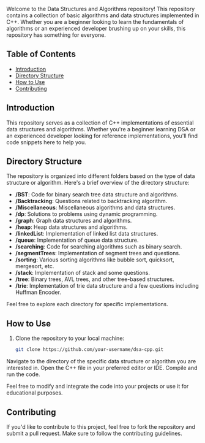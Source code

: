 Welcome to the Data Structures and Algorithms repository! This repository contains a collection of basic algorithms and data structures implemented in C++. Whether you are a beginner looking to learn the fundamentals of algorithms or an experienced developer brushing up on your skills, this repository has something for everyone.
## Table of Contents

- [Introduction](#introduction)
- [Directory Structure](#directory-structure)
- [How to Use](#how-to-use)
- [Contributing](#contributing)

## Introduction

This repository serves as a collection of C++ implementations of essential data structures and algorithms. Whether you're a beginner learning DSA or an experienced developer looking for reference implementations, you'll find code snippets here to help you.

## Directory Structure

The repository is organized into different folders based on the type of data structure or algorithm. Here's a brief overview of the directory structure:

- **/BST**: Code for binary search tree data structure and algorithms.
- **/Backtracking**: Questions related to backtracking algorithm.
- **/Miscellaneous**: Miscellaneous algorithms and data structures.
- **/dp**: Solutions to problems using dynamic programming.
- **/graph**: Graph data structures and algorithms.
- **/heap**:  Heap data structures and algorithms.
- **/linkedList**: Implementation of linked list data structures.
- **/queue**: Implementation of queue data structure.
- **/searching**: Code for searching algorithms such as binary search.
- **/segmentTrees**: Implementation of segment trees and questions.
- **/sorting**: Various sorting algorithms like bubble sort, quicksort, mergesort, etc.
- **/stack**: Implementation of stack and some questions.
- **/tree**: Binary trees, AVL trees, and other tree-based structures.
- **/trie**: Implementation of trie data structure and a few questions including Huffman Encoder.

Feel free to explore each directory for specific implementations.

## How to Use

1. Clone the repository to your local machine:

   ```bash
   git clone https://github.com/your-username/dsa-cpp.git

Navigate to the directory of the specific data structure or algorithm you are interested in.
Open the C++ file in your preferred editor or IDE.
Compile and run the code.

Feel free to modify and integrate the code into your projects or use it for educational purposes.

## Contributing
If you'd like to contribute to this project, feel free to fork the repository and submit a pull request. Make sure to follow the contributing guidelines. 
